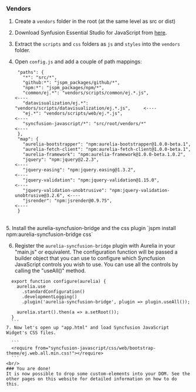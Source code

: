<br>

### Vendors

1. Create a `vendors` folder in the root (at the same level as src or dist) 
2. Download Synfusion Essential Studio for JavaScript from [here](https://www.syncfusion.com/downloads/javascript).
3. Extract the `scripts` and `css` folders as `js` and `styles` into the `vendors` folder.
4. Open `config.js` and add a couple of path mappings:

   ```   
    "paths": {
      "*": "src/*",
      "github:*": "jspm_packages/github/*",
      "npm:*": "jspm_packages/npm/*",
      "common/ej.*": "vendors/scripts/common/ej.*.js",                           <----
      "datavisualization/ej.*": "vendors/scripts/datavisualization/ej.*.js",     <----
      "ej.*": "vendors/scripts/web/ej.*.js",                                     <----
      "syncfusion-javascript/*": "src/root/vendors/*"                            <----       
    },
    "map": {
      "aurelia-bootstrapper": "npm:aurelia-bootstrapper@1.0.0-beta.1",
      "aurelia-fetch-client": "npm:aurelia-fetch-client@1.0.0-beta.1",
      "aurelia-framework": "npm:aurelia-framework@1.0.0-beta.1.0.2",
      "jquery": "npm:jquery@2.2.3",                                               <----
      "jquery-easing": "npm:jquery.easing@1.3.2",                                 <----
      "jquery-validation": "npm:jquery-validation@1.15.0",                        <----
      "jquery-validation-unobtrusive": "npm:jquery-validation-unobtrusive@3.2.6", <----
      "jsrender": "npm:jsrender@0.9.75",                                          <----
    }  
    ```
<br/>
5. Install the aurelia-syncfusion-bridge and the css plugin
`jspm install npm:aurelia-syncfusion-bridge css`

6. Register the `aurelia-syncfusion-bridge` plugin with Aurelia in your "main.js" or equivalent. The configuration function will be passed a builder object that you can use to configure which Syncfusion JavaScript controls you wish to use. You can use all the controls by calling the "useAll()" method.
  
  ```
    export function configure(aurelia) {
      aurelia.use
        .standardConfiguration()
        .developmentLogging()
        .plugin('aurelia-syncfusion-bridge', plugin => plugin.useAll());

      aurelia.start().then(a => a.setRoot());
    }
    ``` 
7. Now let's open up "app.html" and load Syncfusion JavaScript Widget's CSS files.
    
    ```
    <require from="syncfusion-javascript/css/web/bootstrap-theme/ej.web.all.min.css!"></require>
    ``` 
<br/>
### You are done!
It is now possible to drop some custom-elements into your DOM. See the other pages on this website for detailed information on how to do this.
